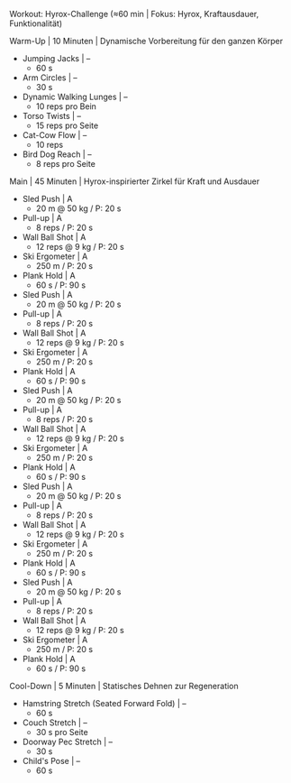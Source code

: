 Workout: Hyrox-Challenge (≈60 min | Fokus: Hyrox, Kraftausdauer, Funktionalität)

Warm-Up | 10 Minuten | Dynamische Vorbereitung für den ganzen Körper
- Jumping Jacks | –
    - 60 s
- Arm Circles | –
    - 30 s
- Dynamic Walking Lunges | –
    - 10 reps pro Bein
- Torso Twists | –
    - 15 reps pro Seite
- Cat-Cow Flow | –
    - 10 reps
- Bird Dog Reach | –
    - 8 reps pro Seite

Main | 45 Minuten | Hyrox-inspirierter Zirkel für Kraft und Ausdauer
- Sled Push | A
    - 20 m @ 50 kg / P: 20 s
- Pull-up | A
    - 8 reps / P: 20 s
- Wall Ball Shot | A
    - 12 reps @ 9 kg / P: 20 s
- Ski Ergometer | A
    - 250 m / P: 20 s
- Plank Hold | A
    - 60 s / P: 90 s
- Sled Push | A
    - 20 m @ 50 kg / P: 20 s
- Pull-up | A
    - 8 reps / P: 20 s
- Wall Ball Shot | A
    - 12 reps @ 9 kg / P: 20 s
- Ski Ergometer | A
    - 250 m / P: 20 s
- Plank Hold | A
    - 60 s / P: 90 s
- Sled Push | A
    - 20 m @ 50 kg / P: 20 s
- Pull-up | A
    - 8 reps / P: 20 s
- Wall Ball Shot | A
    - 12 reps @ 9 kg / P: 20 s
- Ski Ergometer | A
    - 250 m / P: 20 s
- Plank Hold | A
    - 60 s / P: 90 s
- Sled Push | A
    - 20 m @ 50 kg / P: 20 s
- Pull-up | A
    - 8 reps / P: 20 s
- Wall Ball Shot | A
    - 12 reps @ 9 kg / P: 20 s
- Ski Ergometer | A
    - 250 m / P: 20 s
- Plank Hold | A
    - 60 s / P: 90 s
- Sled Push | A
    - 20 m @ 50 kg / P: 20 s
- Pull-up | A
    - 8 reps / P: 20 s
- Wall Ball Shot | A
    - 12 reps @ 9 kg / P: 20 s
- Ski Ergometer | A
    - 250 m / P: 20 s
- Plank Hold | A
    - 60 s / P: 90 s

Cool-Down | 5 Minuten | Statisches Dehnen zur Regeneration
- Hamstring Stretch (Seated Forward Fold) | –
    - 60 s
- Couch Stretch | –
    - 30 s pro Seite
- Doorway Pec Stretch | –
    - 30 s
- Child's Pose | –
    - 60 s